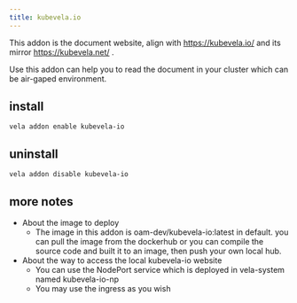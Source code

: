 ```yaml
---
title: kubevela.io
---
```


This addon is the document website, align with https://kubevela.io/ and its mirror https://kubevela.net/ .

Use this addon can help you to read the document in your cluster which can be air-gaped environment.

## install

```shell
vela addon enable kubevela-io
```

## uninstall

```shell
vela addon disable kubevela-io
```

## more notes
- About the image to deploy
    - The image in this addon is oam-dev/kubevela-io:latest in default. you can pull the image from the dockerhub or you can compile the source code and built it to an image, then push your own local hub.
- About the way to access the local kubevela-io website
    - You can use the NodePort service which is deployed in vela-system named kubevela-io-np
    - You may use the ingress as you wish
